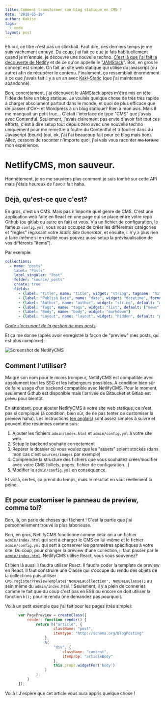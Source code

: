```yaml
---
title: Comment transformer son blog statique en CMS ?
date: '2018-05-19'
author: Kakise
tags:
  - code
layout: post
---
```

Eh oui, ce titre n'est pas un clickbait. Faut dire, ces derniers temps je me suis vachement ennuyé. Du coup, j'ai fait ce que je fais habituellement quand je m'ennuie, je découvre une nouvelle techno. [C'est là que j'ai fait la découverte de Netlify](https://kakise.me/2018/04/21/nouveau-blog/) et de ce qu'on appelle le "[JAMStack](https://jamstack.org/)". Bon, en gros le concept est simple. On fait un site web statique qui utilise du javascript (ou autre) afin de récupérer le contenu. Finalement, ça ressemblait énormément à ce que j'avais fait il y a un an avec [Kaki-Static](https://github.com/Kakise/Kaki-Static) (que j'ai maintenant abandonné).

Bon, concrètement, j'ai découvert le JAMStack après m'être mis en tête l'idée de faire un blog statique. Je voulais quelque chose de très très rapide à charger absolument partout dans le monde, et quoi de plus efficace que de passer d'OVH et Wordpress à un blog statique? Rien à mon avis. Mais il me manquait un petit truc... C'était l'interface de type "CMS" que j'avais avec Contentful. Seulement, j'avais clairement pas envie d'avoir fait tout ces efforts, c'est à dire setup tout depuis zéro avec une nouvelle techno uniquement pour me remettre à foutre du Contentful et trifouiller dans du Javascript (beurk) (oui, ok, j'ai l'ai beaucoup fait pour ce blog mais bon). Allez, cessons de raconter n'importe quoi, j'ai vais vous raconter ~~ma torture~~ mon expérience.

# NetlifyCMS, mon sauveur.

Honnêtement, je ne me souviens plus comment je suis tombé sur cette API mais j'étais heureux de l'avoir fait haha.

## Déjà, qu'est-ce que c'est?

En gros, c'est un CMS. Mais pas n'importe quel genre de CMS. C'est une application web faite en React en une page qui se place entre votre repo Github (ou gitlab ou autre en fait) et vous. Via un fichier de configuration, le fameux `config.yml`, vous vous occupez de créer les différentes catégories et "règles" régissant votre _Static Site Generator_, et ensuite, il n'y a plus rien à faire (même si en réalité vous pouvez aussi setup la prévisualisation de vos différents "items").

Par exemple:

```yaml
collections:
  - name: "posts"
    label: "Posts"
    label_singular: "Post"
    folder: "source/_posts"
    create: true
    fields:
      - {label: "Title", name: "title", widget: "string", tagname: "h1", default: "Untitled"}
      - {label: "Publish Date", name: "date", widget: "datetime", format: "YYYY-MM-DD"}
      - {label: "Author", name: "author", widget: "string", default: "Author"}
      - {label: "Tags", name: "tags", widget: "list", default: ["news"]}
      - {label: "Body", name: "body", widget: "markdown"}
      - {label: "Layout", name: "layout", widget: "hidden", default: "post"}
```

_[Code s'occupant de la gestion de mes posts](https://github.com/Kakise/Blog/blob/master/source/admin/config.yml#L13)_

Et ça me donne (après avoir enregistré la façon de "preview" mes posts, qui est plus complexe):

![Screenshot de NetlifyCMS](/images/screenshot-2018-05-19-at-19.55.03.png)

## Comment l'utiliser?

Malgré son nom pour le moins trompeur, NetlifyCMS est compatible avec absolument tout les SSG et les hébergeurs possibles. A condition bien sûr de faire usage d'un backend compatible avec NetlifyCMS. Pour le moment, seulement Github est disponible mais l'arrivée de Bitbucket et Gitlab est prévu pour bientôt.

En attendant, pour ajouter NetlifyCMS à votre site web statique, ce n'est pas si compliqué (à condition, bien sûr, de ne pas tenter de customiser la preview haha). Les instructions ([en anglais](https://www.netlifycms.org/docs/add-to-your-site/)) sont assez simples à suivre et peuvent être résumées comme suis:

1. Ajouter les fichiers `admin/index.html` et `admin/config.yml` à votre site web.
2. Setup le backend souhaité correctement
3. Repérer le dossier où vous voulez que les "assets" soient stockés (dans mon cas c'est `sources/images` par exemple)
4. Comprendre la structure des fichiers que vous souhaitez créer/modifier avec votre CMS (billets, pages, fichier de configuration...)
5. Modifier le `admin/config.yml` en conséquence.

Et voilà, certes, ça prend du temps, mais le résultat en vaut réellement la peine.

## Et pour customiser le panneau de preview, comme toi?

Bon, là, on parle de choses qui fâchent ! C'est la partie que j'ai personnellement trouvé la plus laborieuse.

Bon, en gros, NetlifyCMS fonctionne comme cela: on a un fichier `admin/index.html` qui sert à charger le CMS en lui-même et le fichier `admin/config.yml` qui sert à conserver les paramètres spécifiques à votre site. Du coup, pour changer la preview d'une collection, il faut passer par le [`admin/index.html`](https://github.com/Kakise/Blog/blob/master/source/admin/index.ejs#L19). NetlifyCMS utilise React, vous vous souvenez?

Et bien là aussi il faudra utiliser React. Il faudra coder la template de preview en React. Il faut construire une Classe qui s'occupe du rendu des objets de la collections puis utiliser `CMS.registerPreviewTemplate("NomDeLaCollection", NomDeLaClasse);` au sein même du `admin/index.html` ! Seulement, il y a plein de conneries comme le fait que du coup c'est pas en ES6 ou encore on doit utiliser la fonction `h();` pour le rendu (me demandez pas pourquoi).

Voilà un petit exemple que j'ai fait pour les pages (très simple):
```js
      var PagePreview = createClass({
          render: function render() {
              return h("article", {
                      className: "post",
                      itemtype: "http://schema.org/BlogPosting"
                  },
                  h(
                      "div", {
                          className: "content",
                          itemprop: "articleBody"
                      },
                      this.props.widgetFor('body')
                  )
              );
          }
      });
```

Voilà ! J'espère que cet article vous aura appris quelque chose !
